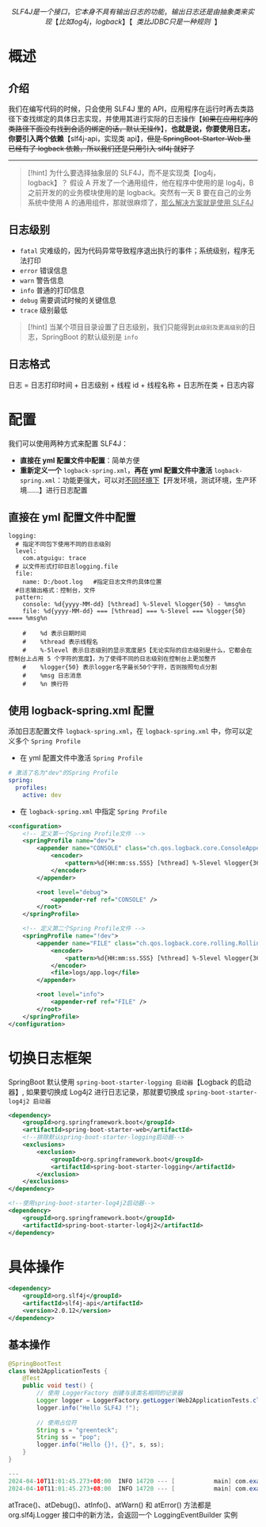 $$
SLF4J 是一个接口，它本身不具有输出日志的功能，输出日志还是由抽象类来实现【比如 log4j，logback】【~~类比 JDBC 只是一种规则~~】
$$

# 概述
## 介绍
我们在编写代码的时候，只会使用 SLF4J 里的 API，应用程序在运行时再去类路径下查找绑定的具体日志实现，并使用其进行实际的日志操作【~~如果在应用程序的类路径下面没有找到合适的绑定的话，默认无操作~~】，**也就是说，你要使用日志，你要引入两个依赖**【slf4j-api，实现类 api】，~~但是 SpringBoot-Starter-Web 里已经有了 logback 依赖，所以我们还是只用引入 slf4j 就好了~~

---

>[!hint] 为什么要选择抽象层的 SLF4J，而不是实现类【log4j，logback】？
>假设 A 开发了一个通用组件，他在程序中使用的是 log4j，B 之前开发的的业务模块使用的是 logback。突然有一天 B 要在自己的业务系统中使用 A 的通用组件，那就很麻烦了，<u>那么解决方案就是使用 SLF4J</u>

## 日志级别
- `fatal` 灾难级的，因为代码异常导致程序退出执行的事件；系统级别，程序无法打印
- `error` 错误信息
- `warn` 警告信息
- `info` 普通的打印信息
- `debug` 需要调试时候的关键信息
- `trace` 级别最低

>[!hint] 当某个项目目录设置了日志级别，我们只能得到`此级别及更高级别`的日志，SpringBoot 的默认级别是 `info`

## 日志格式
日志 = 日志打印时间 + 日志级别 + 线程 id + 线程名称 + 日志所在类 + 日志内容

# 配置
我们可以使用两种方式来配置 SLF4J：
- **直接在 yml 配置文件中配置**：简单方便
- **重新定义一个** `logback-spring.xml`，**再在 yml 配置文件中激活** `logback-spring.xml`：功能更强大，可以对<u>不同环境下</u>【开发环境，测试环境，生产环境……】进行日志配置

## 直接在 yml 配置文件中配置
```properties
logging:
  # 指定不同包下使用不同的日志级别
  level:
    com.atguigu: trace
  # 以文件形式打印日志logging.file
  file:
    name: D:/boot.log	#指定日志文件的具体位置
  #日志输出格式：控制台，文件
  pattern: 
  	console: %d{yyyy-MM-dd} [%thread] %-5level %logger{50} - %msg%n
  	file: %d{yyyy-MM-dd} === [%thread] === %-5level === %logger{50} ==== %msg%n
  	
    #    %d 表示日期时间
    #    %thread 表示线程名
    #    %-5level 表示日志级别的显示宽度是5【无论实际的日志级别是什么，它都会在控制台上占用 5 个字符的宽度】，为了使得不同的日志级别在控制台上更加整齐
    #    %logger{50} 表示logger名字最长50个字符，否则按照句点分割
    #    %msg 日志消息
    #    %n 换行符
```

## 使用 logback-spring.xml 配置
添加日志配置文件 `logback-spring.xml`，在 `logback-spring.xml` 中，你可以定义多个 `Spring Profile`

- 在 yml 配置文件中激活 `Spring Profile`
```yml
# 激活了名为"dev"的Spring Profile
spring:
  profiles:
    active: dev
```

- 在 `logback-spring.xml` 中指定 `Spring Profile` 
```xml
<configuration>
	<!-- 定义第一个Spring Profile文件 -->
    <springProfile name="dev">
        <appender name="CONSOLE" class="ch.qos.logback.core.ConsoleAppender">
            <encoder>
                <pattern>%d{HH:mm:ss.SSS} [%thread] %-5level %logger{36} - %msg%n</pattern>
            </encoder>
        </appender>

        <root level="debug">
            <appender-ref ref="CONSOLE" />
        </root>
    </springProfile>

	<!-- 定义第二个Spring Profile文件 -->
    <springProfile name="!dev">
        <appender name="FILE" class="ch.qos.logback.core.rolling.RollingFileAppender">
            <encoder>
                <pattern>%d{HH:mm:ss.SSS} [%thread] %-5level %logger{36} - %msg%n</pattern>
            </encoder>
            <file>logs/app.log</file>
        </appender>

        <root level="info">
            <appender-ref ref="FILE" />
        </root>
    </springProfile>
</configuration>
```

# 切换日志框架
SpringBoot 默认使用 `spring-boot-starter-logging 启动器`【Logback 的启动器】, 如果要切换成 Log4j2 进行日志记录，那就要切换成 `spring-boot-starter-log4j2 启动器`

```xml
<dependency>
    <groupId>org.springframework.boot</groupId>
    <artifactId>spring-boot-starter-web</artifactId>
    <!--排除默认spring-boot-starter-logging启动器-->
    <exclusions>
        <exclusion>
            <groupId>org.springframework.boot</groupId>
            <artifactId>spring-boot-starter-logging</artifactId>
        </exclusion>
    </exclusions>
</dependency>

<!--使用spring-boot-starter-log4j2启动器-->
<dependency>
    <groupId>org.springframework.boot</groupId>
    <artifactId>spring-boot-starter-log4j2</artifactId>
</dependency>
```

# 具体操作
```xml
<dependency>
	<groupId>org.slf4j</groupId>
	<artifactId>slf4j-api</artifactId>
	<version>2.0.12</version>
</dependency>
```

## 基本操作
```java
@SpringBootTest
class Web2ApplicationTests {
    @Test
    public void test() {
	    // 使用 LoggerFactory 创建与该类名相同的记录器
        Logger logger = LoggerFactory.getLogger(Web2ApplicationTests.class);
        logger.info("Hello SLF4J !");
        
        // 使用占位符
        String s = "greenteck";  
		String ss = "pop";  
		logger.info("Hello {}!, {}", s, ss);
    }
}

---
2024-04-10T11:01:45.273+08:00  INFO 14720 --- [           main] com.example.web_2.Web2ApplicationTests   : Hello SLF4J !
2024-04-10T11:01:45.273+08:00  INFO 14720 --- [           main] com.example.web_2.Web2ApplicationTests   : Hello greenteck!, pop
```


atTrace()、atDebug()、atInfo()、atWarn() 和 atError() 方法都是 org.slf4j.Logger 接口中的新方法，会返回一个 LoggingEventBuilder 实例





















